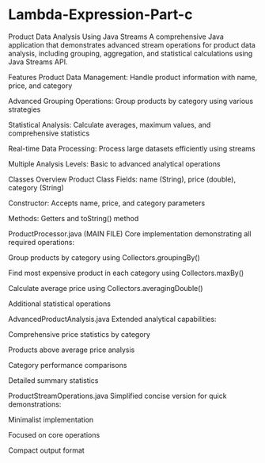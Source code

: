 # Lambda-Expression-Part-c

Product Data Analysis Using Java Streams
A comprehensive Java application that demonstrates advanced stream operations for product data analysis, including grouping, aggregation, and statistical calculations using Java Streams API.

Features
Product Data Management: Handle product information with name, price, and category

Advanced Grouping Operations: Group products by category using various strategies

Statistical Analysis: Calculate averages, maximum values, and comprehensive statistics

Real-time Data Processing: Process large datasets efficiently using streams

Multiple Analysis Levels: Basic to advanced analytical operations


Classes Overview
Product Class
Fields: name (String), price (double), category (String)

Constructor: Accepts name, price, and category parameters

Methods: Getters and toString() method

ProductProcessor.java (MAIN FILE)
Core implementation demonstrating all required operations:

Group products by category using Collectors.groupingBy()

Find most expensive product in each category using Collectors.maxBy()

Calculate average price using Collectors.averagingDouble()

Additional statistical operations

AdvancedProductAnalysis.java
Extended analytical capabilities:

Comprehensive price statistics by category

Products above average price analysis

Category performance comparisons

Detailed summary statistics

ProductStreamOperations.java
Simplified concise version for quick demonstrations:

Minimalist implementation

Focused on core operations

Compact output format
